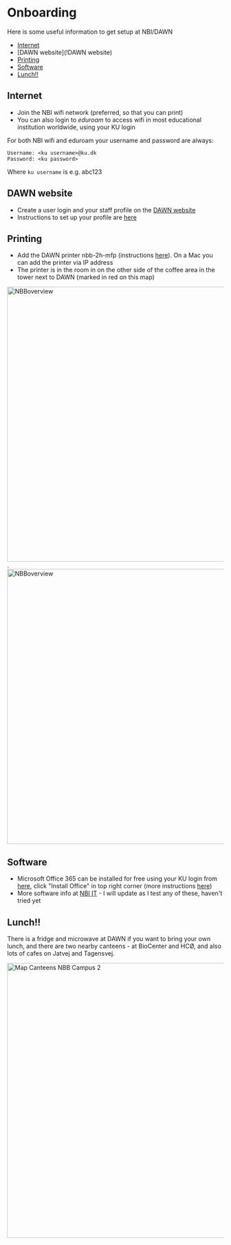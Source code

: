# Onboarding

Here is some useful information to get setup at NBI/DAWN
- [Internet](!Internet)
- [DAWN website](!DAWN website)
- [Printing](!Printing)
- [Software](!Software)
- [Lunch!!](!Lunch!!)


## Internet

- Join the NBI wifi network (preferred, so that you can print)
- You can also login to _eduroam_ to access wifi in most educational institution worldwide, using your KU login

For both NBI wifi and eduroam your username and password are always:
```
Username: <ku username>@ku.dk
Password: <ku password>
```
Where `ku username` is e.g. abc123

## DAWN website

- Create a user login and your staff profile on the [DAWN website](https://cosmicdawn.dk)
- Instructions to set up your profile are [here](https://cosmicdawn.dk/wikidawn/visitors-and-newcomers/creating-a-new-dawn-profile/)

## Printing
- Add the DAWN printer nbb-2h-mfp (instructions [here](https://wiki.nbi.ku.dk/handbook/Printer_Setup)). On a Mac you can add the printer via IP address
- The printer is in the room in on the other side of the coffee area in the tower next to DAWN (marked in red on this map)

<img width="640" alt="NBBoverview" src="https://user-images.githubusercontent.com/5003032/134502969-60dee075-94ed-4a9d-82f5-24d5a7954246.png">. 
<img width="640" alt="NBBoverview" src="https://user-images.githubusercontent.com/5003032/134503125-2596f56c-c161-445d-b84e-05793fa4817a.png">



## Software
- Microsoft Office 365 can be installed for free using your KU login from [here](http://www.office.com/getoffice365), click "Install Office" in top right corner (more instructions [here](https://kunet.ku.dk/employee-guide/ITvejl/Install%20Office%20365.pdf))
- More software info at [NBI IT](https://wiki.nbi.ku.dk/handbook/Category:Software) - I will update as I test any of these, haven't tried yet

## Lunch!!

There is a fridge and microwave at DAWN if you want to bring your own lunch, and there are two nearby canteens - at BioCenter and HCØ, and also lots of cafes on Jatvej and Tagensvej.

<img width="640" alt="Map Canteens NBB Campus 2" src="https://user-images.githubusercontent.com/5003032/134502557-eae54dd1-b8c1-43f1-a2eb-96049e2b85f7.png">


